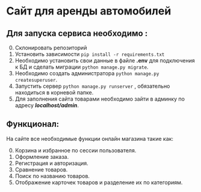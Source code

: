 # Сайт для аренды автомобилей 

## Для запуска сервиса необходимо :
0. Склонировать репозиторий
1. Установить зависимости `pip install -r requirements.txt`
2. Необходимо установить свои данные в файле **.env** для подключения к БД и сделать миграции `python manage.py migrate`.
3. Необходимо создать администратора `python manage.py createsuperuser`.
4. Запустить сервер `python manage.py runserver` , обязательно находиться в корневой папке.
5. Для заполнения сайта товарами необходимо зайти в админку по адресу ***localhost/admin***.

## Функционал:
На сайте все необходимые функции онлайн магазина такие как:

0. Корзина и избранное по сессии пользователя.
1. Оформление заказа.
2. Регистрация и авторизация.
3. Сравнение товаров.
4. Поиск по названию товаров.
5. Отображение карточек товаров и разделение их по категориям.

